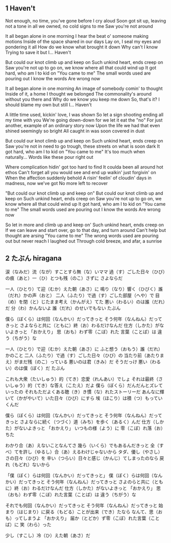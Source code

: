 ## 1 Haven't
Not enough, no time, you've gone before I cry aloud
Soon got sit up, leaving not a tone in all we owned, no cold signs to me
Saw you're not around

It all began alone in one morning
I hear the beat o' someone making motions
Inside of the space shared in our days
Lay on, I seal my eyes and pondering it all
How do we know what brought it down
Why can't I know
Trying to save it but I...
Haven't

But could our knot climb up and keep on
Such unkind heart, ends creep on
Saw you're not up to go on, we know where all that could wind up
It got hard, who am I to kid on
"You came to me"
The small words used are pouring out I know the words
Are wrong now

It all began alone in one morning
An image of somebody comin' to thought
Inside of it, a home I thought we belonged
The commonality's around without you there and
Why do we know you keep me down
So, that's it?
I should blame my own but still I...
Haven't

A little time used, kickin' love, I was shown
So let a sign shooting ending all my time with you
We're going down-down for we let it eat the "no"
For just another, example of an ordinary story now
Upon the life we had that even shined seemingly so bright
All caught in was soon covered in dust

But could our knot climb up and keep on
Such unkind heart, ends creep on
Saw you're not in need to go trough, these streets on what is soon dark
It got hard, who am I to kid on
"You came to me"
It's too much when naturally...
Words like these pour right out

Where complication hidin' got too hard to find
It coulda been all around hot ethos
Can't forget all you would see and end up walkin' just forgivin' on
When the affection suddenly behold
A risin' feelin' of cloudin' days in madness, now we've got
No more left to recover

"But could our knot climb up and keep on"
But could our knot climb up and keep on
Such unkind heart, ends creep on
Saw you're not up to go on, we know where all that could wind up
It got hard, who am I to kid on
"You came to me"
The small words used are pouring out I know the words
Are wrong now

So let in more and climb up and keep on'
Such unkind heart, ends creep on
If we can leave and start over, go to that day, and turn around
Can't help but thought are arsing
"You came to me"
The wrong words used are pouring out but never reach
I laughed out
Through cold breeze, and afar, a sunrise

## 2 たぶん hiragana
涙（なみだ）流（なが）すことすら無（な）いママ
過（す）ごした日々（ひび）の痕（あと）一（ひ）とつも残（のこ）さずに
さよならだ

一人（ひとり）て迎（むか）えた朝（あさ）に
鳴り（なり）響く（ひびく）誰（だれ）かの声（おと）
二人（ふたり）で過（す）ごした部屋（へや）で
目（め）を閉（と）じたまま考え（かんがえ）てた
悪い（わるい）のは誰（だれ）だ
分（わ）かんないよ
誰（だれ）のせいでもない
たぶん

僕ら（ぼくら）は何回（なんかい）だってきっと
そう何年（なんねん）だってきっと
さよならと共に（ともに）終（お）わるだけなんだ
仕方（しかた）がないよきっと
「おかえり」
思（おも）わず零（こぼ）れた
言葉（ことば）は
違う（ちがう）な

一人（ひとり）で迎（むか）えた朝（あさ）に
ふと想う（おもう）誰（だれ）かのこと
二人（ふたり）で過（す）ごした日々（ひび）の
当たり前（あたりまえ）がまだ残（のこ）っている
悪いのは君（きみ）だ
そうだっけ
悪い（わるい）のは僕（ぼく）だ
たぶん

これも大衆（たいしゅう）的（てき）恋愛（れんあい）でしょ
それは最終（さいしゅう）的（てき）な答え（こたえ）だよ
僕ら（ぼくら）だんだんとズレていったの
それもただよくある聴（き）き慣（な）れたストーリーだ
あんなに輝いて（かがやいて）いた日々（ひび）にすら
埃（ほこり）は積（つ）もっていくんだ

僕ら（ぼくら）は何回（なんかい）だってきっと
そう何年（なんねん）だってきっと
さよならに続く（つづく）道（みち）を歩く（あるく）んだ
仕方（しかた）がないよきっと
「おかえり」
いつもの様（よう）に
零（こぼ）れ落（お）ちた

わかり合（あ）えないことなんてさ
幾ら（いくら）でもあるんだきっと
全（すべ）てを許し（ゆるし）合（あ）えるわけじゃないから
タダ、優し（やさし）さの日々（ひび）を
辛い（つらい）日々と感じ（かんじ）てしまったのなら
戻れ（もどれ）ないから

「僕（ぼく）らは何回（なんかい）だってきっと」
僕（ぼく）らは何回（なんかい）だってきっと
そう何年（なんねん）だってきっと
さよのらと共に（ともに）終（お）わるだけなんだ
仕方（しかた）がないよきっと
「おかえり」
思（おも）わず零（こぼ）れた言葉（ことば）は
違う（ちがう）な

それでも何回（なんかい）だってきっと
そう何年（なんねん）だってきっと
始まり（はじまり）に戻る（もどる）ことが出来（でき）たなら
なんて、思（おも）ってしまうよ
「おかえり」
届か（とどか）ず零（こぼ）れた言葉（ことば）に
笑（わら）った

少し（すこし）冷（ひ）えた朝（あさ）だ
